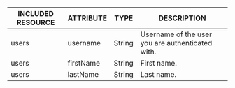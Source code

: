 | INCLUDED RESOURCE | ATTRIBUTE | TYPE | DESCRIPTION |
| --- | --- | --- | --- |
| users | username | String | Username of the user you are authenticated with. |
| users | firstName | String | First name. |
| users | lastName | String | Last name. |
